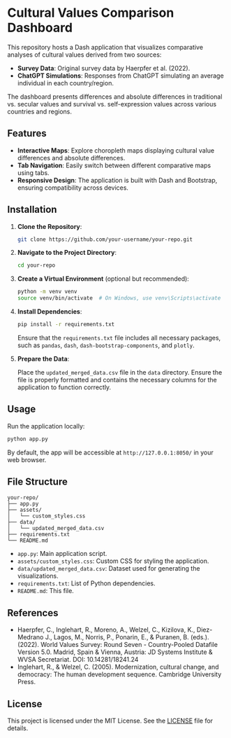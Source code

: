 # Cultural Values Comparison Dashboard

This repository hosts a Dash application that visualizes comparative analyses of cultural values derived from two sources:

- **Survey Data**: Original survey data by Haerpfer et al. (2022).
- **ChatGPT Simulations**: Responses from ChatGPT simulating an average individual in each country/region.

The dashboard presents differences and absolute differences in traditional vs. secular values and survival vs. self-expression values across various countries and regions.

## Features

- **Interactive Maps**: Explore choropleth maps displaying cultural value differences and absolute differences.
- **Tab Navigation**: Easily switch between different comparative maps using tabs.
- **Responsive Design**: The application is built with Dash and Bootstrap, ensuring compatibility across devices.

## Installation

1. **Clone the Repository**:

   ```bash
   git clone https://github.com/your-username/your-repo.git
   ```

2. **Navigate to the Project Directory**:

   ```bash
   cd your-repo
   ```

3. **Create a Virtual Environment** (optional but recommended):

   ```bash
   python -m venv venv
   source venv/bin/activate  # On Windows, use venv\Scripts\activate
   ```

4. **Install Dependencies**:

   ```bash
   pip install -r requirements.txt
   ```

   Ensure that the `requirements.txt` file includes all necessary packages, such as `pandas`, `dash`, `dash-bootstrap-components`, and `plotly`.

5. **Prepare the Data**:

   Place the `updated_merged_data.csv` file in the `data` directory. Ensure the file is properly formatted and contains the necessary columns for the application to function correctly.

## Usage

Run the application locally:

```bash
python app.py
```

By default, the app will be accessible at `http://127.0.0.1:8050/` in your web browser.

## File Structure

```
your-repo/
├── app.py
├── assets/
│   └── custom_styles.css
├── data/
│   └── updated_merged_data.csv
├── requirements.txt
└── README.md
```

- `app.py`: Main application script.
- `assets/custom_styles.css`: Custom CSS for styling the application.
- `data/updated_merged_data.csv`: Dataset used for generating the visualizations.
- `requirements.txt`: List of Python dependencies.
- `README.md`: This file.

## References

- Haerpfer, C., Inglehart, R., Moreno, A., Welzel, C., Kizilova, K., Diez-Medrano J., Lagos, M., Norris, P., Ponarin, E., & Puranen, B. (eds.). (2022). World Values Survey: Round Seven - Country-Pooled Datafile Version 5.0. Madrid, Spain & Vienna, Austria: JD Systems Institute & WVSA Secretariat. DOI: 10.14281/18241.24
- Inglehart, R., & Welzel, C. (2005). Modernization, cultural change, and democracy: The human development sequence. Cambridge University Press.

## License

This project is licensed under the MIT License. See the [LICENSE](LICENSE) file for details.


